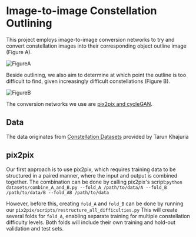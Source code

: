 
# Image-to-image Constellation Outlining

This project employs image-to-image conversion networks to try and convert constellation images into their corresponding object outline image (Figure A). 

![FigureA](/images/figureB.jpg")

Beside outlining, we also aim to determine at which point the outline is too difficult to find, given increasingly difficult constellations (Figure B).

![FigureB](/images/figureA.jpg")

The conversion networks we use are [pix2pix and cycleGAN](https://github.com/junyanz/pytorch-CycleGAN-and-pix2pix).

## Data

The data originates from [Constellation Datasets](https://osf.io/qf5tz/) provided by Tarun Khajuria

## pix2pix

Our first approach is to use pix2pix, which requires training data to be structured in a paired manner, where the input and output is combined together. The combination can be done by calling pix2pix's script:`python datasets/combine_A_and_B.py --fold_A /path/to/data/A --fold_B /path/to/data/B --fold_AB /path/to/data`

However, before this, creating `fold_A` and `fold_B` can be done by running our `pix2pix/scripts/restructure_all_difficulties.py`
This will create several folds for `fold_A`, enabling separate training for multiple constellation difficulty levels.
Both folds will include their own training and hold-out validation and test sets.

